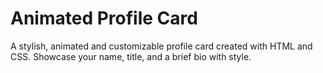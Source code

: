 # Animated Profile Card
A stylish, animated and customizable profile card created with HTML and CSS. Showcase your name, title, and a brief bio with style.
